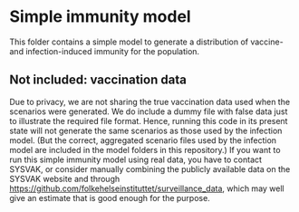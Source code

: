 # Simple immunity model

This folder contains a simple model to generate a distribution of vaccine- and infection-induced immunity for the population. 

## Not included: vaccination data
Due to privacy, we are not sharing the true vaccination data used when the scenarios were generated. We do include a dummy file with false data just to illustrate the required file format. Hence, running this code in its present state will not generate the same scenarios as those used by the infection model. (But the correct, aggregated scenario files used by the infection model are included in the model folders in this repository.) If you want to run this simple immunity model using real data, you have to contact SYSVAK, or consider manually combining the publicly available data on the SYSVAK website and through https://github.com/folkehelseinstituttet/surveillance_data, which may well give an estimate that is good enough for the purpose.